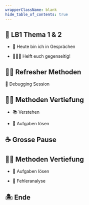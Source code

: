 ```yaml
---
wrapperClassName: blank
hide_table_of_contents: true
---
```


<Timeline title="Woche 4">
<Event active="true">

## :checkered_flag: LB1 Thema 1 & 2

- :no_good: Heute bin ich in Gesprächen

- :people_holding_hands: Helft euch gegenseitig!

</Event>
<Event time="12:45">

## :teacher: Refresher Methoden

:bug: Debugging Session

</Event>
<Event time="13:00">

## :student: Methoden Vertiefung

- :books: Verstehen

- :pencil: Aufgaben lösen

</Event>

<Event time="14:20">

## :coffee: Grosse Pause

</Event>
<Event time="14:40">

## :student: Methoden Vertiefung

- :pencil: Aufgaben lösen

- :bug: Fehleranalyse

</Event>
<Event time="16:15">

## 🏝️ Ende

</Event>

</Timeline>
